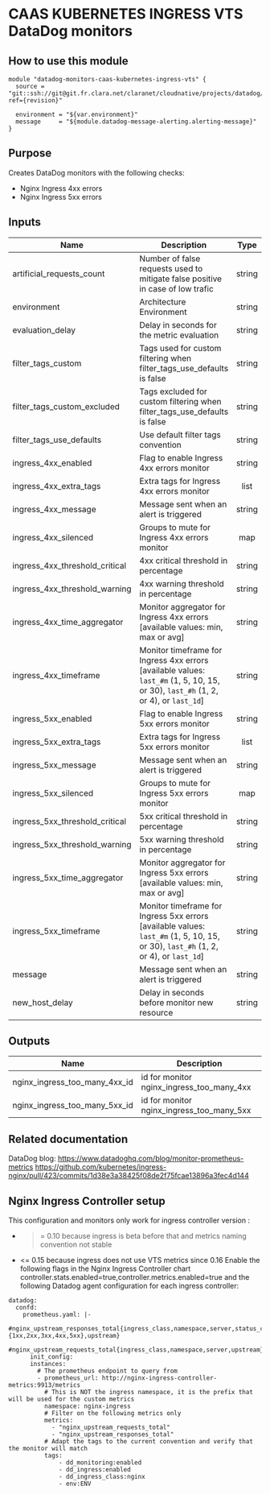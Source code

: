 # CAAS KUBERNETES INGRESS VTS DataDog monitors

## How to use this module

```
module "datadog-monitors-caas-kubernetes-ingress-vts" {
  source = "git::ssh://git@git.fr.clara.net/claranet/cloudnative/projects/datadog/terraform/monitors.git//caas/kubernetes/ingress/vts?ref={revision}"

  environment = "${var.environment}"
  message     = "${module.datadog-message-alerting.alerting-message}"
}

```

## Purpose

Creates DataDog monitors with the following checks:

- Nginx Ingress 4xx errors
- Nginx Ingress 5xx errors

## Inputs

| Name | Description | Type | Default | Required |
|------|-------------|:----:|:-----:|:-----:|
| artificial_requests_count | Number of false requests used to mitigate false positive in case of low trafic | string | `5` | no |
| environment | Architecture Environment | string | - | yes |
| evaluation_delay | Delay in seconds for the metric evaluation | string | `15` | no |
| filter_tags_custom | Tags used for custom filtering when filter_tags_use_defaults is false | string | `*` | no |
| filter_tags_custom_excluded | Tags excluded for custom filtering when filter_tags_use_defaults is false | string | `` | no |
| filter_tags_use_defaults | Use default filter tags convention | string | `true` | no |
| ingress_4xx_enabled | Flag to enable Ingress 4xx errors monitor | string | `true` | no |
| ingress_4xx_extra_tags | Extra tags for Ingress 4xx errors monitor | list | `[]` | no |
| ingress_4xx_message | Message sent when an alert is triggered | string | `` | no |
| ingress_4xx_silenced | Groups to mute for Ingress 4xx errors monitor | map | `{}` | no |
| ingress_4xx_threshold_critical | 4xx critical threshold in percentage | string | `40` | no |
| ingress_4xx_threshold_warning | 4xx warning threshold in percentage | string | `20` | no |
| ingress_4xx_time_aggregator | Monitor aggregator for Ingress 4xx errors [available values: min, max or avg] | string | `min` | no |
| ingress_4xx_timeframe | Monitor timeframe for Ingress 4xx errors [available values: `last_#m` (1, 5, 10, 15, or 30), `last_#h` (1, 2, or 4), or `last_1d`] | string | `last_5m` | no |
| ingress_5xx_enabled | Flag to enable Ingress 5xx errors monitor | string | `true` | no |
| ingress_5xx_extra_tags | Extra tags for Ingress 5xx errors monitor | list | `[]` | no |
| ingress_5xx_message | Message sent when an alert is triggered | string | `` | no |
| ingress_5xx_silenced | Groups to mute for Ingress 5xx errors monitor | map | `{}` | no |
| ingress_5xx_threshold_critical | 5xx critical threshold in percentage | string | `20` | no |
| ingress_5xx_threshold_warning | 5xx warning threshold in percentage | string | `10` | no |
| ingress_5xx_time_aggregator | Monitor aggregator for Ingress 5xx errors [available values: min, max or avg] | string | `min` | no |
| ingress_5xx_timeframe | Monitor timeframe for Ingress 5xx errors [available values: `last_#m` (1, 5, 10, 15, or 30), `last_#h` (1, 2, or 4), or `last_1d`] | string | `last_5m` | no |
| message | Message sent when an alert is triggered | string | - | yes |
| new_host_delay | Delay in seconds before monitor new resource | string | `300` | no |

## Outputs

| Name | Description |
|------|-------------|
| nginx_ingress_too_many_4xx_id | id for monitor nginx_ingress_too_many_4xx |
| nginx_ingress_too_many_5xx_id | id for monitor nginx_ingress_too_many_5xx |

Related documentation
---------------------

DataDog blog: https://www.datadoghq.com/blog/monitor-prometheus-metrics
https://github.com/kubernetes/ingress-nginx/pull/423/commits/1d38e3a38425f08de2f75fcae13896a3fec4d144

Nginx Ingress Controller setup
------------------------------
This configuration and monitors only work for ingress controller version :
- >= 0.10 because ingress is beta before that and metrics naming convention not stable
- <= 0.15 because ingress does not use VTS metrics since 0.16
Enable the following flags in the Nginx Ingress Controller chart
controller.stats.enabled=true,controller.metrics.enabled=true
and the following Datadog agent configuration for each ingress controller:
```
datadog:
  confd:
    prometheus.yaml: |-
      #nginx_upstream_responses_total{ingress_class,namespace,server,status_code:{1xx,2xx,3xx,4xx,5xx},upstream}
      #nginx_upstream_requests_total{ingress_class,namespace,server,upstream}
      init_config:
      instances:
        # The prometheus endpoint to query from
        - prometheus_url: http://nginx-ingress-controller-metrics:9913/metrics
          # This is NOT the ingress namespace, it is the prefix that will be used for the custom metrics
          namespace: nginx-ingress
          # Filter on the following metrics only
          metrics:
            - "nginx_upstream_requests_total"
            - "nginx_upstream_responses_total"
          # Adapt the tags to the current convention and verify that the monitor will match
          tags:
              - dd_monitoring:enabled
              - dd_ingress:enabled
              - dd_ingress_class:nginx
              - env:ENV
```
